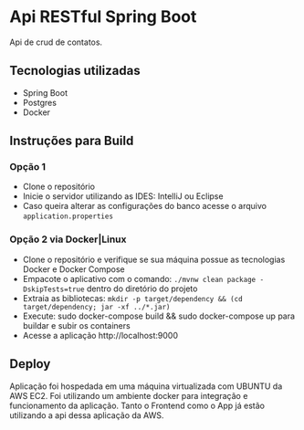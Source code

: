 # Api RESTful Spring Boot

Api de crud de contatos.

## Tecnologias utilizadas 

- Spring Boot
- Postgres
- Docker

## Instruções para Build

### Opção 1

- Clone o repositório
- Inicie o servidor utilizando as IDES: IntelliJ ou Eclipse 
- Caso queira alterar as configurações do banco acesse o arquivo ``application.properties``

### Opção 2 via Docker|Linux

- Clone o repositório e verifique se sua máquina possue as tecnologias Docker e Docker Compose
- Empacote o aplicativo com o comando: ``./mvnw clean package -DskipTests=true`` dentro do diretório do projeto
- Extraia as bibliotecas: ``mkdir -p target/dependency && (cd target/dependency; jar -xf ../*.jar)``
- Execute: sudo docker-compose build && sudo docker-compose up para buildar e subir os containers
- Acesse a aplicação http://localhost:9000


## Deploy 

Aplicação foi hospedada em uma máquina virtualizada com UBUNTU da AWS EC2.
Foi utilizando um ambiente docker para integração e funcionamento da aplicação.
Tanto o Frontend como o App já estão utilizando a api dessa aplicação da AWS.

